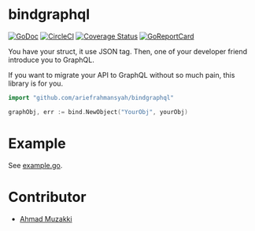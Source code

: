 # bindgraphql
[![GoDoc](http://img.shields.io/badge/go-documentation-blue.svg?style=flat-square)](https://godoc.org/github.com/ariefrahmansyah/bindgraphql)
[![CircleCI](https://circleci.com/gh/ariefrahmansyah/bindgraphql/tree/master.png?style=shield)](https://circleci.com/gh/ariefrahmansyah/bindgraphql/tree/master)
[![Coverage Status](https://coveralls.io/repos/github/ariefrahmansyah/bindgraphql/badge.svg?branch=master)](https://coveralls.io/github/ariefrahmansyah/bindgraphql?branch=master)
[![GoReportCard](https://goreportcard.com/badge/github.com/ariefrahmansyah/bindgraphql)](https://goreportcard.com/report/github.com/ariefrahmansyah/bindgraphql)

You have your struct, it use JSON tag. Then, one of your developer friend introduce you to GraphQL.

If you want to migrate your API to GraphQL without so much pain, this library is for you.

```go
import "github.com/ariefrahmansyah/bindgraphql"

graphObj, err := bind.NewObject("YourObj", yourObj)
```

# Example
See [example.go](https://github.com/ariefrahmansyah/bindgraphql/blob/master/example/example.go).

# Contributor
* [Ahmad Muzakki](https://gist.github.com/ahmadmuzakki29/73fc1e21bf7ae087a9ac53299032f09c)